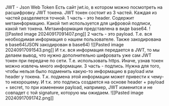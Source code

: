JWT - Json Web Token
Есть сайт jwt.io, в котором можно посмотреть на расшифровку JWT токена.
JWT токен состоит из 3 частей. Каждая из частей разделяется точной.
1 часть - это header. Содержит метаинформацию. Какой тип используется для цифровой подписи, какой тип токена. Метаинформация представлена в виде base64. 
![[Pasted image 20240917091407.png]]
2 часть - это payload. Т.е. вся необходимая информация о нашем пользователе. Также закодирована в base64(JSON закодирован в base64)
![[Pasted image 20240917091543.png]]
И т.к. вся информация передается в JWT, то мы делаем вывод, что нужно дополнительно шифровать уже сам JWT токен при передаче по сети. Т.е. использовать https. Иначе, узнав токен можно извлечь много информации.
3 часть - подпись. Нужна для того, чтобы нельзя было подменить какую-то информацию в payload или header у токена. Т.к. подмена этой информации может привести к чему-то нехорошему. И т.к. это подпись создается на основе header + payload + secret, то при изменении payload, например, JWT изменится и не совпадет с той signature, которую мы ожидаем.
![[Pasted image 20240917091742.png]]